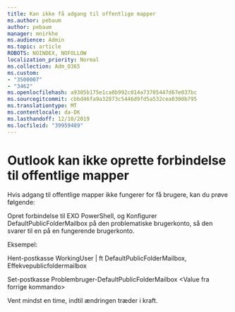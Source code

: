 ```yaml
---
title: Kan ikke få adgang til offentlige mapper
ms.author: pebaum
author: pebaum
manager: mnirkhe
ms.audience: Admin
ms.topic: article
ROBOTS: NOINDEX, NOFOLLOW
localization_priority: Normal
ms.collection: Adm_O365
ms.custom:
- "3500007"
- "3462"
ms.openlocfilehash: a9305b175e1ca0b992c014a73705447d67e037bc
ms.sourcegitcommit: cbbd46fa9a32873c5446d9fd5a532cea0300b795
ms.translationtype: MT
ms.contentlocale: da-DK
ms.lasthandoff: 12/10/2019
ms.locfileid: "39959489"
---
```

# <a name="outlook-cannot-connect-to-public-folders"></a>Outlook kan ikke oprette forbindelse til offentlige mapper

Hvis adgang til offentlige mapper ikke fungerer for få brugere, kan du prøve følgende:

Opret forbindelse til EXO PowerShell, og Konfigurer DefaultPublicFolderMailbox på den problematiske brugerkonto, så den svarer til en på en fungerende brugerkonto.

Eksempel:

Hent-postkasse WorkingUser | ft DefaultPublicFolderMailbox, Effekvepublicfoldermailbox

Set-postkasse Problembruger-DefaultPublicFolderMailbox \<Value fra forrige kommando>

Vent mindst en time, indtil ændringen træder i kraft.